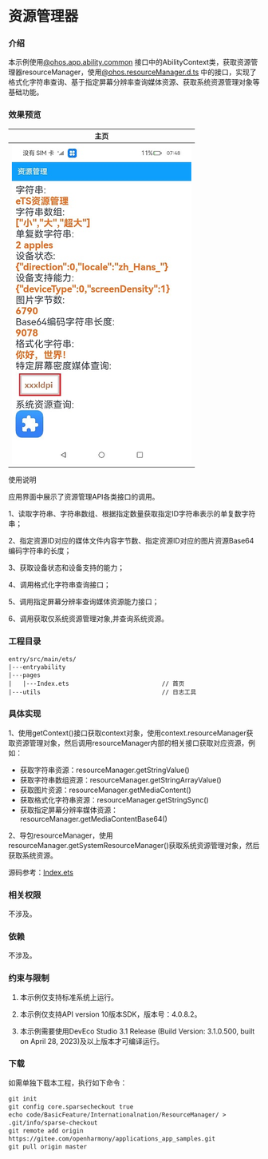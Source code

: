 # 资源管理器

### 介绍

本示例使用[@ohos.app.ability.common](https://gitee.com/openharmony/docs/blob/master/zh-cn/application-dev/reference/apis/js-apis-app-ability-common.md)
接口中的AbilityContext类，获取资源管理器resourceManager，使用[@ohos.resourceManager.d.ts](https://gitee.com/openharmony/docs/blob/master/zh-cn/application-dev/reference/apis/js-apis-resource-manager.md)
中的接口，实现了格式化字符串查询、基于指定屏幕分辨率查询媒体资源、获取系统资源管理对象等基础功能。

### 效果预览

|主页|
|---|
|![main](sceenshots/device/main.png)|

使用说明

应用界面中展示了资源管理API各类接口的调用。

1、读取字符串、字符串数组、根据指定数量获取指定ID字符串表示的单复数字符串；

2、指定资源ID对应的媒体文件内容字节数、指定资源ID对应的图片资源Base64编码字符串的长度；

3、获取设备状态和设备支持的能力；

4、调用格式化字符串查询接口；

5、调用指定屏幕分辨率查询媒体资源能力接口；

6、调用获取仅系统资源管理对象,并查询系统资源。

### 工程目录

```
entry/src/main/ets/
|---entryability
|---pages
|   |---Index.ets                          // 首页
|---utils                                  // 日志工具
```

### 具体实现

1、使用getContext()接口获取context对象，使用context.resourceManager获取资源管理对象，然后调用resourceManager内部的相关接口获取对应资源，例如：
* 获取字符串资源：resourceManager.getStringValue()
* 获取字符串数组资源：resourceManager.getStringArrayValue()
* 获取图片资源：resourceManager.getMediaContent()
* 获取格式化字符串资源：resourceManager.getStringSync()
* 获取指定屏幕分辨率媒体资源：resourceManager.getMediaContentBase64()

2、导包resourceManager，使用resourceManager.getSystemResourceManager()获取系统资源管理对象，然后获取系统资源。

源码参考：[Index.ets](entry/src/main/ets/pages/Index.ets)

### 相关权限

不涉及。

### 依赖

不涉及。

### 约束与限制

1. 本示例仅支持标准系统上运行。

2. 本示例仅支持API version 10版本SDK，版本号：4.0.8.2。

3. 本示例需要使用DevEco Studio 3.1 Release (Build Version: 3.1.0.500, built on April 28, 2023)及以上版本才可编译运行。

### 下载

如需单独下载本工程，执行如下命令：

```
git init
git config core.sparsecheckout true
echo code/BasicFeature/Internationalnation/ResourceManager/ > .git/info/sparse-checkout
git remote add origin https://gitee.com/openharmony/applications_app_samples.git
git pull origin master
```

